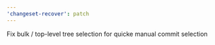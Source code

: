 ```yaml
---
'changeset-recover': patch
---
```


Fix bulk / top-level tree selection for quicke manual commit selection
